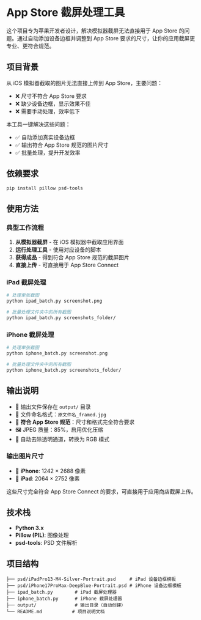 # App Store 截屏处理工具

这个项目专为苹果开发者设计，解决模拟器截屏无法直接用于 App Store 的问题。通过自动添加设备边框并调整到 App Store 要求的尺寸，让你的应用截屏更专业、更符合规范。

## 项目背景

从 iOS 模拟器截取的图片无法直接上传到 App Store，主要问题：
- ❌ 尺寸不符合 App Store 要求
- ❌ 缺少设备边框，显示效果不佳
- ❌ 需要手动处理，效率低下

本工具一键解决这些问题：
- ✅ 自动添加真实设备边框
- ✅ 输出符合 App Store 规范的图片尺寸
- ✅ 批量处理，提升开发效率

## 依赖要求

```bash
pip install pillow psd-tools
```

## 使用方法

### 典型工作流程

1. **从模拟器截屏** - 在 iOS 模拟器中截取应用界面
2. **运行处理工具** - 使用对应设备的脚本
3. **获得成品** - 得到符合 App Store 规范的截屏图片
4. **直接上传** - 可直接用于 App Store Connect

### iPad 截屏处理

```bash
# 处理单张截图
python ipad_batch.py screenshot.png

# 批量处理文件夹中的所有截图
python ipad_batch.py screenshots_folder/
```

### iPhone 截屏处理

```bash
# 处理单张截图
python iphone_batch.py screenshot.png

# 批量处理文件夹中的所有截图
python iphone_batch.py screenshots_folder/
```

## 输出说明

- 📁 输出文件保存在 `output/` 目录
- 📝 文件命名格式：`原文件名_framed.jpg`
- 🎯 **符合 App Store 规范**：尺寸和格式完全符合要求
- 🖼️ JPEG 质量：85%，启用优化压缩
- 🎨 自动去除透明通道，转换为 RGB 模式

### 输出图片尺寸

- 📱 **iPhone**: 1242 × 2688 像素
- 📱 **iPad**: 2064 × 2752 像素

这些尺寸完全符合 App Store Connect 的要求，可直接用于应用商店截屏上传。

## 技术栈

- **Python 3.x**
- **Pillow (PIL)**: 图像处理
- **psd-tools**: PSD 文件解析

## 项目结构

```
├── psd/iPadPro13-M4-Silver-Portrait.psd     # iPad 设备边框模板
├── psd/iPhone17ProMax-DeepBlue-Portrait.psd # iPhone 设备边框模板
├── ipad_batch.py        # iPad 截屏处理器
├── iphone_batch.py      # iPhone 截屏处理器
├── output/              # 输出目录（自动创建）
└── README.md           # 项目说明文档
```
